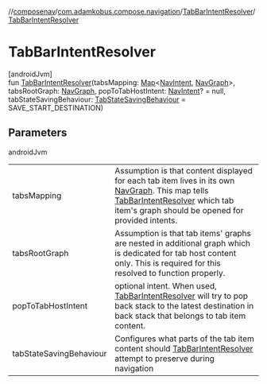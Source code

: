 //[composenav](../../../index.md)/[com.adamkobus.compose.navigation](../index.md)/[TabBarIntentResolver](index.md)/[TabBarIntentResolver](-tab-bar-intent-resolver.md)

# TabBarIntentResolver

[androidJvm]\
fun [TabBarIntentResolver](-tab-bar-intent-resolver.md)(tabsMapping: [Map](https://kotlinlang.org/api/latest/jvm/stdlib/kotlin.collections/-map/index.html)&lt;[NavIntent](../../com.adamkobus.compose.navigation.intent/-nav-intent/index.md), [NavGraph](../../com.adamkobus.compose.navigation.data/-nav-graph/index.md)&gt;, tabsRootGraph: [NavGraph](../../com.adamkobus.compose.navigation.data/-nav-graph/index.md), popToTabHostIntent: [NavIntent](../../com.adamkobus.compose.navigation.intent/-nav-intent/index.md)? = null, tabStateSavingBehaviour: [TabStateSavingBehaviour](../-tab-state-saving-behaviour/index.md) = SAVE_START_DESTINATION)

## Parameters

androidJvm

| | |
|---|---|
| tabsMapping | Assumption is that content displayed for each tab item lives in its own [NavGraph](../../com.adamkobus.compose.navigation.data/-nav-graph/index.md). This map tells [TabBarIntentResolver](index.md) which tab item's graph should be opened for provided intents. |
| tabsRootGraph | Assumption is that tab items' graphs are nested in additional graph which is dedicated for tab host content only. This is required for this resolved to function properly. |
| popToTabHostIntent | optional intent. When used, [TabBarIntentResolver](index.md) will try to pop back stack to the latest destination in back stack that belongs to tab item content. |
| tabStateSavingBehaviour | Configures what parts of the tab item content should [TabBarIntentResolver](index.md) attempt to preserve during navigation |
